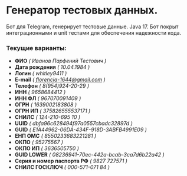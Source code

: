# Генератор тестовых данных.

Бот для Telegram, генерирует тестовые данные. 
Java 17. Бот покрыт интеграционными и unit тестами для обеспечения надежности кода.

### Текущие варианты:

- **ФИО** _( Иванов Парфений Тестович )_
- **Дата рождения** _( 10.04.1984 )_
- **Логин** _( whitley9411 )_
- **E-mail** _( florencia-1644@gmail.com )_
- **Телефон** _( 8(954)924-20-29 )_
- **ИНН** _( 9658684412 )_
- **ИНН ФЛ** _( 967070091409 )_
- **ОГРН** _( 1639002183808 )_
- **ОГРН ИП** _( 375826555537171 )_
- **СНИЛС** _( 124-210-695 10 )_
- **UUID** _( dbfa96c628494f97a0557cbadc32897d )_
- **GUID** _( E1A44962-06DA-434F-918D-3ABFB4991E09 )_
- **ЕНП ОМС** _( 8550233683221281 )_
- **ОКПО** _( 95275567 )_
- **ОКПО ИП** _( 3636505750 )_
- **GUID LOWER** _( 08236941-70ec-442a-bcab-3ca7d6b22a42 )_
- **Серия и номер паспорта РФ** _( 9827 727571 )_
- **СНИЛС ГОСКЛЮЧ** _( 000-571-071 84 )_
